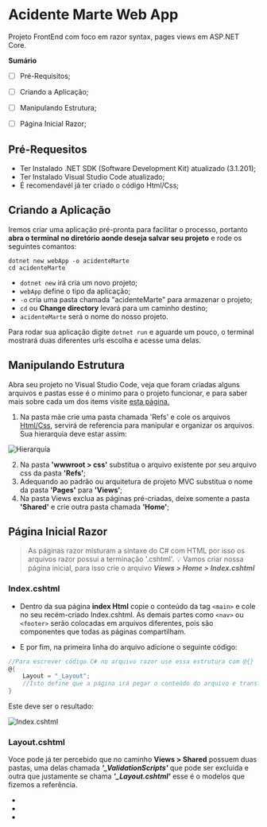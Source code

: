 # Acidente Marte Web App 
Projeto FrontEnd com foco em razor syntax, pages views em ASP.NET Core.

**Sumário**
- [ ] Pré-Requisitos;
- [ ] Criando a Aplicação;
- [ ] Manipulando Estrutura;
- [ ] Página Inicial Razor;


## Pré-Requesitos
- Ter Instalado .NET SDK (Software Development Kit) atualizado (3.1.201);
- Ter Instalado Visual Studio Code atualizado;
- É recomendavél já ter criado o código Html/Css;

## Criando a Aplicação
Iremos criar uma aplicação pré-pronta para facilitar o processo, portanto **abra o terminal no diretório aonde deseja salvar seu projeto** e rode os seguintes comantos:

```
dotnet new webApp -o acidenteMarte 
cd acidenteMarte
```

- `dotnet new` irá cria um novo projeto;
- `webApp` define o tipo da aplicação;
- `-o` cria uma pasta chamada "acidenteMarte" para armazenar o projeto;
- `cd` ou **Change directory** levará para um caminho destino;
- `acidenteMarte` será o nome do nosso projeto.

Para rodar sua aplicação digite `dotnet run` e aguarde um pouco, o terminal mostrará duas diferentes urls escolha e acesse uma delas.


## Manipulando Estrutura 
Abra seu projeto no Visual Studio Code, veja que foram criadas alguns arquivos e pastas esse é o minimo para o projeto funcionar, e para saber mais sobre cada um dos items visite [esta página.](https://docs.microsoft.com/en-us/aspnet/core/tutorials/razor-pages/razor-pages-start?view=aspnetcore-3.1&tabs=visual-studio-code#examine-the-project-files) 

1. Na pasta mãe crie uma pasta chamada 'Refs' e cole os arquivos [Html/Css](https://github.com/amadorsenai/RazorPages_2020_T1/tree/master/Html_Css), servirá de referencia para manipular e organizar os arquivos. Sua hierarquia deve estar assim:


 ![Hierarquia](https://github.com/amadorsenai/RazorPages_2020_T1/blob/master/assets/00.png)

2. Na pasta **'wwwroot > css'**  substitua o arquivo existente por seu arquivo css da pasta **'Refs'**;
3. Adequando ao padrão ou arquitetura de projeto MVC substitua o nome da pasta **'Pages'** para **'Views'**;
4. Na pasta Views exclua as páginas pré-criadas, deixe somente a pasta **'Shared'** e crie outra pasta chamada **'Home'**;


## Página Inicial Razor
> As páginas razor misturam a sintaxe do C# com HTML por isso os arquivos razor possui a terminação '.cshtml'. :bulb: 
Vamos criar nossa página inicial, para isso crie o arquivo ***Views > Home > Index.cshtml***

### Index.cshtml
- Dentro da sua página **index Html** copie o conteúdo da tag ``<main>`` e cole no seu recém-criado Index.cshtml. As demais partes como ``<nav>`` ou ``<footer>`` serão colocadas em arquivos diferentes, pois são componentes que todas as páginas compartilham. 

- E por fim, na primeira linha do arquivo adicione o seguinte código:

```C#
//Para escrever código C# no arquivo razor use essa estrutura com @{}
@{ 
    Layout = "_Layout";
    //Isto define que a página irá pegar o conteúdo do arquivo e transformar em html puro.
}
```
Este deve ser o resultado:

 ![Index.cshtml](https://github.com/amadorsenai/RazorPages_2020_T1/blob/master/assets/01.png)

### Layout.cshtml

Voce pode já ter percebido que no caminho **Views > Shared** possuem duas pastas, uma delas chamada ***'_ValidationScripts'*** que pode ser excluida e outra que justamente se chama ***'_Layout.cshtml'*** esse é o modelos que fizemos a referência.


-
-
-
